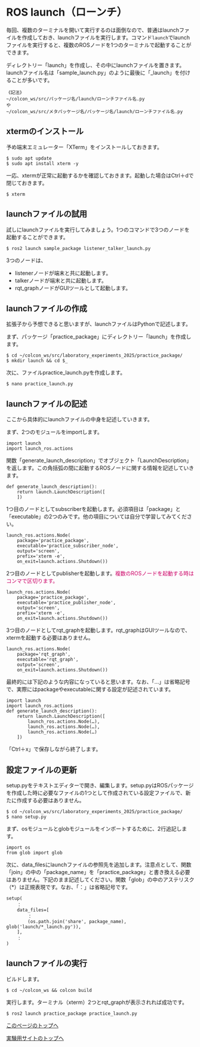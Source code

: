 # ROS launch（ローンチ）
毎回、複数のターミナルを開いて実行するのは面倒なので、普通はlaunchファイルを作成しておき、launchファイルを実行します。コマンド`launch`でlaunchファイルを実行すると、複数のROSノードを1つのターミナルで起動することができます。

ディレクトリー「launch」を作成し、その中にlaunchファイルを置きます。launchファイル名は「sample_launch.py」のように最後に「_launch」を付けることが多いです。

```
《記法》
~/colcon_ws/src/パッケージ名/launch/ローンチファイル名.py
や
~/colcon_ws/src/メタパッケージ名/パッケージ名/launch/ローンチファイル名.py
```

## xtermのインストール
予め端末エミュレーター「XTerm」をインストールしておきます。
```
$ sudo apt update
$ sudo apt install xterm -y
```

一応、xtermが正常に起動するかを確認しておきます。起動した場合はCtrl＋dで閉じておきます。
```
$ xterm
```


## launchファイルの試用
試しにlaunchファイルを実行してみましょう。1つのコマンドで3つのノードを起動することができます。
```
$ ros2 launch sample_package listener_talker_launch.py
```

3つのノードは、
- listenerノードが端末と共に起動します。
- talkerノードが端末と共に起動します。
- rqt_graphノードがGUIツールとして起動します。


## launchファイルの作成
拡張子から予想できると思いますが、launchファイルはPythonで記述します。

まず、パッケージ「practice_package」にディレクトリー「launch」を作成します。
```
$ cd ~/colcon_ws/src/laboratory_experiments_2025/practice_package/
$ mkdir launch && cd $_
```

次に、ファイルpractice_launch.pyを作成します。
```
$ nano practice_launch.py
```

## launchファイルの記述
ここから具体的にlaunchファイルの中身を記述していきます。

まず、2つのモジュールをimportします。
```
import launch
import launch_ros.actions
```

関数「generate_launch_description」でオブジェクト「LaunchDescription」を返します。この角括弧の間に起動するROSノードに関する情報を記述していきます。
```
def generate_launch_description():
    return launch.LaunchDescription([
    ])
```

1つ目のノードとしてsubscriberを起動します。必須項目は「package」と「executable」の2つのみです。他の項目については自分で学習してみてください。
```
launch_ros.actions.Node(
    package='practice_package',
    executable='practice_subscriber_node',
    output='screen',
    prefix='xterm -e',
    on_exit=launch.actions.Shutdown())
```

2つ目のノードとしてpublisherを起動します。<span style="color: #CC0066;">複数のROSノードを起動する時はコンマで区切ります。</span>
```
launch_ros.actions.Node(
    package='practice_package',
    executable='practice_publisher_node',
    output='screen',
    prefix='xterm -e',
    on_exit=launch.actions.Shutdown())
```

3つ目のノードとしてrqt_graphを起動します。rqt_graphはGUIツールなので、xtermを起動する必要はありません。
```
launch_ros.actions.Node(
    package='rqt_graph',
    executable='rqt_graph',
    output='screen',
    on_exit=launch.actions.Shutdown())
```

最終的には下記のような内容になっていると思います。なお、「…」は省略記号で、実際にはpackageやexecutableに関する設定が記述されています。
```
import launch
import launch_ros.actions
def generate_launch_description():
    return launch.LaunchDescription([
        launch_ros.actions.Node(…),
        launch_ros.actions.Node(…),
        launch_ros.actions.Node(…)
    ])
```

「Ctrl＋x」で保存しながら終了します。


## 設定ファイルの更新
setup.pyをテキストエディターで開き、編集します。setup.pyはROSパッケージを作成した時に必要なファイルの1つとして作成されている設定ファイルで、新たに作成する必要はありません。
```
$ cd ~/colcon_ws/src/laboratory_experiments_2025/practice_package/
$ nano setup.py
```

まず、osモジュールとglobモジュールをインポートするために、2行追記します。
```
import os
from glob import glob
```

次に、data_filesにlaunchファイルの参照先を追加します。注意点として、関数「join」の中の「package_name」を「practice_package」と書き換える必要はありません。下記のまま記述してください。関数「glob」の中のアステリスク（*）は正規表現です。なお、「：」は省略記号です。
```
setup(
    ：
    data_files=[
        ：
        (os.path.join('share', package_name), glob('launch/*_launch.py')),
    ],
    ：
)
```

## launchファイルの実行
ビルドします。
```
$ cd ~/colcon_ws && colcon build
```

実行します。ターミナル（xterm）2つとrqt_graphが表示されれば成功です。
```
$ ros2 launch practice_package practice_launch.py
```

[このページのトップへ](#)

[実験用サイトのトップへ](https://stl-apu.github.io/laboratory_experiments/)
